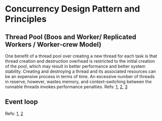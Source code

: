 # Concurrency Design Pattern and Principles


## Thread Pool (Boos and Worker/ Replicated Workers / Worker-crew Model)
One benefit of a thread pool over creating a new thread for each task is that thread creation and destruction 
overhead is restricted to the initial creation of the pool, which may result in better performance and better 
system stability. Creating and destroying a thread and its associated resources can be an expensive
 process in terms of time. An excessive number of threads in reserve, however, wastes memory,
 and context-switching between the runnable threads invokes performance penalties.
 Refs: [1](https://en.wikipedia.org/wiki/Concurrency_pattern), [2](https://www.baeldung.com/concurrency-principles-patterns), [3](https://www.dre.vanderbilt.edu/~schmidt/POSA/POSA2/conc-patterns.html)
 
 
 
 ## Event loop
 Refs: [1](https://en.wikipedia.org/wiki/Event_loop), [2](https://habr.com/en/articles/665730/)
 

